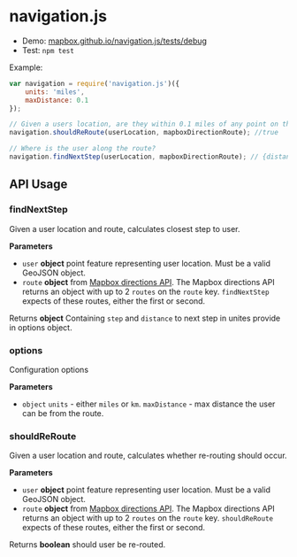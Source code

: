 # navigation.js

-   Demo: [mapbox.github.io/navigation.js/tests/debug](http://mapbox.github.io/navigation.js/tests/debug/#14/39.9432/-75.1433)
-   Test: `npm test`

Example:

```js
var navigation = require('navigation.js')({
    units: 'miles',
    maxDistance: 0.1
});

// Given a users location, are they within 0.1 miles of any point on the route?
navigation.shouldReRoute(userLocation, mapboxDirectionRoute); //true

// Where is the user along the route?
navigation.findNextStep(userLocation, mapboxDirectionRoute); // {distance: 0.5, step: 4}
```

## API Usage

### findNextStep

Given a user location and route, calculates closest step to user.

**Parameters**

-   `user` **object** point feature representing user location. Must be a valid GeoJSON object.
-   `route` **object** from [Mapbox directions API](https://www.mapbox.com/developers/api/directions/).
    The Mapbox directions API returns an object with up to 2 `routes` on the `route` key. `findNextStep` expects of these routes, either the first or second.

Returns **object** Containing `step` and `distance` to next step in unites provide in options object.

### options

Configuration options

**Parameters**

-   `object`  `units` - either `miles` or `km`. `maxDistance` - max distance the user can be from the route.

### shouldReRoute

Given a user location and route, calculates whether re-routing should occur.

**Parameters**

-   `user` **object** point feature representing user location. Must be a valid GeoJSON object.
-   `route` **object** from [Mapbox directions API](https://www.mapbox.com/developers/api/directions/).
    The Mapbox directions API returns an object with up to 2 `routes` on the `route` key. `shouldReRoute` expects of these routes, either the first or second.

Returns **boolean** should user be re-routed.
